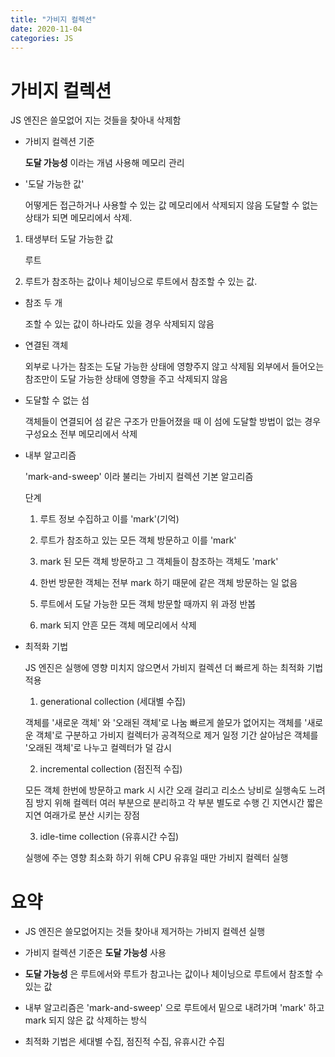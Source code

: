 ```yaml
---
title: "가비지 컬렉션"
date: 2020-11-04
categories: JS
---
```


# 가비지 컬렉션

JS 엔진은 쓸모없어 지는 것들을 찾아내 삭제함

- 가비지 컬렉션 기준

  **도달 가능성** 이라는 개념 사용해 메모리 관리

- '도달 가능한 값'

  어떻게든 접근하거나 사용할 수 있는 값
  메모리에서 삭제되지 않음
  도달할 수 없는 상태가 되면 메모리에서 삭제.

1. 태생부터 도달 가능한 값

   루트

2. 루트가 참조하는 값이나 체이닝으로 루트에서 참조할 수 있는 값.

- 참조 두 개

  조할 수 있는 값이 하나라도 있을 경우 삭제되지 않음

- 연결된 객체

  외부로 나가는 참조는 도달 가능한 상태에 영향주지 않고 삭제됨
  외부에서 들어오는 참조만이 도달 가능한 상태에 영향을 주고 삭제되지 않음

- 도달할 수 없는 섬

  객체들이 연결되어 섬 같은 구조가 만들어졌을 때 이 섬에 도달할 방법이 없는 경우 구성요소 전부 메모리에서 삭제

- 내부 알고리즘

  'mark-and-sweep' 이라 불리는 가비지 컬렉션 기본 알고리즘

  단계

  1.  루트 정보 수집하고 이를 'mark'(기억)

  2.  루트가 참조하고 있는 모든 객체 방문하고 이를 'mark'

  3.  mark 된 모든 객체 방문하고 그 객체들이 참조하는 객체도 'mark'

  4.  한번 방문한 객체는 전부 mark 하기 때문에 같은 객체 방문하는 일 없음

  5.  루트에서 도달 가능한 모든 객체 방문할 때까지 위 과정 반봅

  6.  mark 되지 안흔 모든 객체 메모리에서 삭제

- 최적화 기법

  JS 엔진은 실행에 영향 미치지 않으면서 가비지 컬렉션 더 빠르게 하는 최적화 기법 적용

  1.  generational collection (세대별 수집)

  객체를 '새로운 객체' 와 '오래된 객체'로 나눔
  빠르게 쓸모가 없어지는 객체를 '새로운 객체'로 구분하고 가비지 컬렉터가 공격적으로 제거
  일정 기간 살아남은 객체를 '오래된 객체'로 나누고 컬렉터가 덜 감시

  2.  incremental collection (점진적 수집)

  모든 객체 한번에 방문하고 mark 시 시간 오래 걸리고 리소스 낭비로 실행속도 느려짐
  방지 위해 컬렉터 여러 부분으로 분리하고 각 부분 별도로 수행
  긴 지연시간 짧은 지연 여래가로 분산 시키는 장점

  3.  idle-time collection (유휴시간 수집)

  실행에 주는 영향 최소화 하기 위해 CPU 유휴일 때만 가비지 컬렉터 실행

# 요약

- JS 엔진은 쓸모없어지는 것들 찾아내 제거하는 가비지 컬렉션 실행

- 가비지 컬렉션 기준은 **도달 가능성** 사용

- **도달 가능성** 은 루트에서와 루트가 참고나는 값이나 체이닝으로 루트에서 참조할 수 있는 값

- 내부 알고리즘은 'mark-and-sweep' 으로 루트에서 밑으로 내려가며 'mark' 하고 mark 되지 않은 값 삭제하는 방식

- 최적화 기법은 세대별 수집, 점진적 수집, 유휴시간 수집
